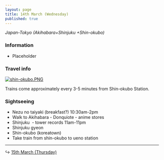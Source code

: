 ```yaml
---
layout: page
title: 14th March (Wednesday)
published: true
---
```

_Japan-Tokyo (Akihabara+Shinjuku +Shin-okubo)_

### Information

- Placeholder

### Travel info

<a href="http://maki.host/days/week1/shin-okubo.PNG">![shin-okubo.PNG]({{site.baseurl}}/days/week1/shin-okubo.PNG)</a>

Trains come approximately every 3-5 minutes from Shin-okubo Station.

###  Sightseeing

- Nezu no taiyaki (breakfast?) 10:30am-2pm
- Walk to Akihabara - Donquiote - anime stores
- Shinjuku  - tower records 11am-11pm
- Shinjuku gyeon
- Shin-okubo (koreatown)
- Take train from shin-okubo to ueno station

<hr>

↪ [15th March (Thursday)](/days/week1/15mar)
